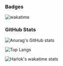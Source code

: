 <!--
**yuki2825624/yuki2825624** is a ✨ _special_ ✨ repository because its `README.md` (this file) appears on your GitHub profile.

Here are some ideas to get you started:

- 🔭 I’m currently working on ...
- 🌱 I’m currently learning ...
- 👯 I’m looking to collaborate on ...
- 🤔 I’m looking for help with ...
- 💬 Ask me about ...
- 📫 How to reach me: ...
- 😄 Pronouns: ...
- ⚡ Fun fact: ...
-->

### Badges

![wakatime](https://wakatime.com/badge/user/018b45a1-c220-437c-8d68-6aae39564c41.svg)

### GitHub Stats

![Anurag's GitHub stats](https://github-readme-stats.vercel.app/api?username=yuki2825624&show=reviews,discussions_started,discussions_answered,prs_merged,prs_merged_percentage&show_icons=true&bg_color=000,afeeee,1e90ff&title_color=000&text_color=000&icon_color=000)

![Top Langs](https://github-readme-stats.vercel.app/api/top-langs/?username=yuki2825624&langs_count=8&theme=github_dark&bg_color=000,afeeee,1e90ff&title_color=000&text_color=000&icon_color=000&layout=donut-vertical)

![Harlok's wakatime stats](https://github-readme-stats.vercel.app/api/wakatime?username=@yuki2825624&theme=github_dark&bg_color=000,afeeee,1e90ff&title_color=000&text_color=000&icon_color=000&layout=compact)